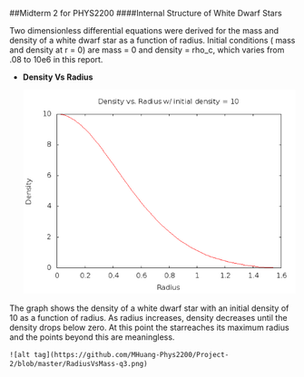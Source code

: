 ##Midterm 2 for PHYS2200
####Internal Structure of White Dwarf Stars

Two dimensionless differential equations were derived for the mass and density of a white
dwarf star as a function of radius. Initial conditions ( mass and density at r = 0) are
mass = 0 and density = rho_c, which varies from .08 to 10e6 in this report. 

* **Density Vs Radius**
   
    ![alt tag](https://github.com/MHuang-Phys2200/Project-2/blob/master/DensityVsRadius-q2.png)

The graph shows the density of a white dwarf star with an initial density of 10 as a function of radius. As radius increases, density decreases until the density drops below zero. At this point the starreaches its maximum radius and the points beyond this are meaningless.

    ![alt tag](https://github.com/MHuang-Phys2200/Project-2/blob/master/RadiusVsMass-q3.png)
